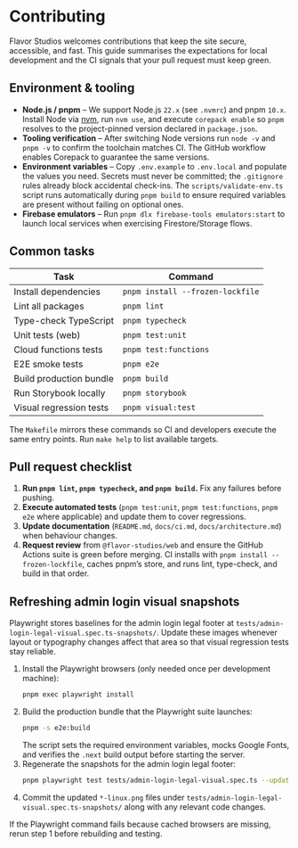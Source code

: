 # Contributing

Flavor Studios welcomes contributions that keep the site secure, accessible, and fast. This guide summarises the expectations for local development and the CI signals that your pull request must keep green.

## Environment & tooling

- **Node.js / pnpm** – We support Node.js `22.x` (see `.nvmrc`) and pnpm `10.x`. Install Node via [nvm](https://github.com/nvm-sh/nvm), run `nvm use`, and execute `corepack enable` so `pnpm` resolves to the project-pinned version declared in `package.json`.
- **Tooling verification** – After switching Node versions run `node -v` and `pnpm -v` to confirm the toolchain matches CI. The GitHub workflow enables Corepack to guarantee the same versions.
- **Environment variables** – Copy `.env.example` to `.env.local` and populate the values you need. Secrets must never be committed; the `.gitignore` rules already block accidental check-ins. The `scripts/validate-env.ts` script runs automatically during `pnpm build` to ensure required variables are present without failing on optional ones.
- **Firebase emulators** – Run `pnpm dlx firebase-tools emulators:start` to launch local services when exercising Firestore/Storage flows.

## Common tasks

| Task | Command |
| --- | --- |
| Install dependencies | `pnpm install --frozen-lockfile` |
| Lint all packages | `pnpm lint` |
| Type-check TypeScript | `pnpm typecheck` |
| Unit tests (web) | `pnpm test:unit` |
| Cloud functions tests | `pnpm test:functions` |
| E2E smoke tests | `pnpm e2e` |
| Build production bundle | `pnpm build` |
| Run Storybook locally | `pnpm storybook` |
| Visual regression tests | `pnpm visual:test` |

The `Makefile` mirrors these commands so CI and developers execute the same entry points. Run `make help` to list available targets.

## Pull request checklist

1. **Run `pnpm lint`, `pnpm typecheck`, and `pnpm build`.** Fix any failures before pushing.
2. **Execute automated tests** (`pnpm test:unit`, `pnpm test:functions`, `pnpm e2e` where applicable) and update them to cover regressions.
3. **Update documentation** (`README.md`, `docs/ci.md`, `docs/architecture.md`) when behaviour changes.
4. **Request review** from `@flavor-studios/web` and ensure the GitHub Actions suite is green before merging. CI installs with `pnpm install --frozen-lockfile`, caches pnpm’s store, and runs lint, type-check, and build in that order.

## Refreshing admin login visual snapshots

Playwright stores baselines for the admin login legal footer at `tests/admin-login-legal-visual.spec.ts-snapshots/`. Update these images whenever layout or typography changes affect that area so that visual regression tests stay reliable.

1. Install the Playwright browsers (only needed once per development machine):
   ```bash
   pnpm exec playwright install
   ```
2. Build the production bundle that the Playwright suite launches:
   ```bash
   pnpm -s e2e:build
   ```
   The script sets the required environment variables, mocks Google Fonts, and verifies the `.next` build output before starting the server.
3. Regenerate the snapshots for the admin login legal footer:
   ```bash
   pnpm playwright test tests/admin-login-legal-visual.spec.ts --update-snapshots
   ```
4. Commit the updated `*-linux.png` files under `tests/admin-login-legal-visual.spec.ts-snapshots/` along with any relevant code changes.

If the Playwright command fails because cached browsers are missing, rerun step 1 before rebuilding and testing.